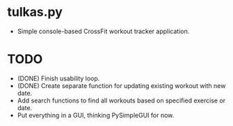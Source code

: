 # tulkas.py
- Simple console-based CrossFit workout tracker application.
# TODO
- (DONE) Finish usability loop.
- (DONE) Create separate function for updating existing workout with new date.
- Add search functions to find all workouts based on specified exercise or date.
- Put everything in a GUI, thinking PySimpleGUI for now.
